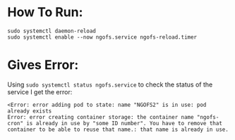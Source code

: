 # How To Run:

```
sudo systemctl daemon-reload
sudo systemctl enable --now ngofs.service ngofs-reload.timer
```

# Gives Error:
Using ```sudo systemctl status ngofs.service``` to check the status of the service I get the error:  
```
<Error: error adding pod to state: name "NGOFS2" is in use: pod already exists  
Error: error creating container storage: the container name "ngofs-cron" is already in use by "some ID number". You have to remove that container to be able to reuse that name.: that name is already in use.
```
